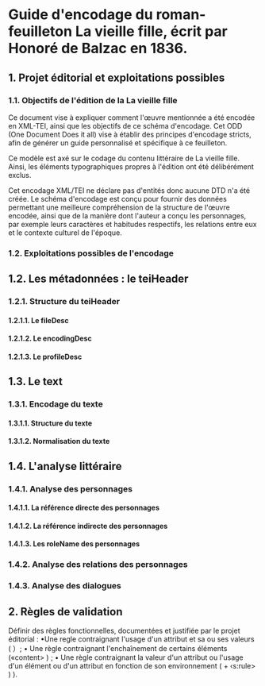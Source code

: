 # Guide d'encodage du roman-feuilleton La vieille fille, écrit par Honoré de Balzac en 1836.

## 1. Projet éditorial et exploitations possibles

### 1.1. Objectifs de l'édition de la La vieille fille

Ce document vise à expliquer comment l'œuvre mentionnée a été encodée en XML-TEI, ainsi que les objectifs de ce schéma d'encodage. Cet ODD (One Document Does it all) vise à établir des principes d'encodage stricts, afin de générer un guide personnalisé et spécifique à ce feuilleton.

Ce modèle est axé sur le codage du contenu littéraire de La vieille fille. Ainsi, les éléments typographiques propres à l'édition ont été délibérément exclus.

Cet encodage XML/TEI ne déclare pas d'entités donc aucune DTD n'a été créée. Le schéma d'encodage est conçu pour fournir des données permettant une meilleure compréhension de la structure de l'œuvre encodée, ainsi que de la manière dont l'auteur a conçu les personnages, par exemple leurs caractères et habitudes respectifs, les relations entre eux et le contexte culturel de l'époque.

### 1.2. Exploitations possibles de l'encodage

## 1.2. Les métadonnées : le teiHeader

### 1.2.1. Structure du teiHeader

#### 1.2.1.1. Le fileDesc

#### 1.2.1.2. Le encodingDesc

#### 1.2.1.3. Le profileDesc

## 1.3. Le text

### 1.3.1. Encodage du texte

#### 1.3.1.1. Structure du texte

#### 1.3.1.2. Normalisation du texte

## 1.4. L'analyse littéraire

### 1.4.1. Analyse des personnages

#### 1.4.1.1. La référence directe des personnages

#### 1.4.1.2. La référence indirecte des personnages

#### 1.4.1.3. Les roleName des personnages

### 1.4.2. Analyse des relations des personnages

### 1.4.3. Analyse des dialogues

## 2. Règles de validation

Définir des règles fonctionnelles, documentées et justifiée par le projet éditorial :
•Une regle contraignant I'usage d'un attribut et sa ou ses valeurs ( <attDef>）;
• Une règle contraignant l'enchaînement de certains éléments («content> ) ;
• Une règle contraignant la valeur d'un attribut ou l'usage d'un élément ou d'un attribut en fonction de son environnement ( <constraint> + ‹s:rule> ) ).
